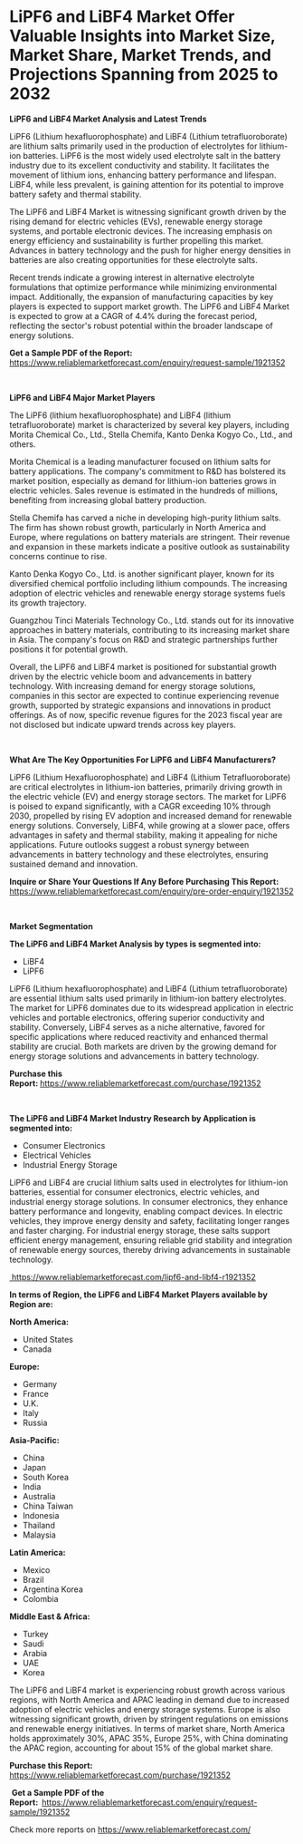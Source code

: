 <p><h1>LiPF6 and LiBF4 Market Offer Valuable Insights into Market Size, Market Share, Market Trends, and Projections Spanning from 2025 to 2032</h1></p><p><strong>LiPF6 and LiBF4 Market Analysis and Latest Trends</strong></p>
<p><p>LiPF6 (Lithium hexafluorophosphate) and LiBF4 (Lithium tetrafluoroborate) are lithium salts primarily used in the production of electrolytes for lithium-ion batteries. LiPF6 is the most widely used electrolyte salt in the battery industry due to its excellent conductivity and stability. It facilitates the movement of lithium ions, enhancing battery performance and lifespan. LiBF4, while less prevalent, is gaining attention for its potential to improve battery safety and thermal stability.</p><p>The LiPF6 and LiBF4 Market is witnessing significant growth driven by the rising demand for electric vehicles (EVs), renewable energy storage systems, and portable electronic devices. The increasing emphasis on energy efficiency and sustainability is further propelling this market. Advances in battery technology and the push for higher energy densities in batteries are also creating opportunities for these electrolyte salts.</p><p>Recent trends indicate a growing interest in alternative electrolyte formulations that optimize performance while minimizing environmental impact. Additionally, the expansion of manufacturing capacities by key players is expected to support market growth. The LiPF6 and LiBF4 Market is expected to grow at a CAGR of 4.4% during the forecast period, reflecting the sector's robust potential within the broader landscape of energy solutions.</p></p>
<p><strong>Get a Sample PDF of the Report:&nbsp;</strong> <a href="https://www.reliablemarketforecast.com/enquiry/request-sample/1921352?utm_campaign=2478&utm_medium=2&utm_source=Github&utm_content=ia&utm_term=03042025&utm_id=lipf6-and-libf4">https://www.reliablemarketforecast.com/enquiry/request-sample/1921352</a></p>
<p>&nbsp;</p>
<p><strong>LiPF6 and LiBF4 Major Market Players</strong></p>
<p><p>The LiPF6 (lithium hexafluorophosphate) and LiBF4 (lithium tetrafluoroborate) market is characterized by several key players, including Morita Chemical Co., Ltd., Stella Chemifa, Kanto Denka Kogyo Co., Ltd., and others. </p><p>Morita Chemical is a leading manufacturer focused on lithium salts for battery applications. The company's commitment to R&D has bolstered its market position, especially as demand for lithium-ion batteries grows in electric vehicles. Sales revenue is estimated in the hundreds of millions, benefiting from increasing global battery production.</p><p>Stella Chemifa has carved a niche in developing high-purity lithium salts. The firm has shown robust growth, particularly in North America and Europe, where regulations on battery materials are stringent. Their revenue and expansion in these markets indicate a positive outlook as sustainability concerns continue to rise.</p><p>Kanto Denka Kogyo Co., Ltd. is another significant player, known for its diversified chemical portfolio including lithium compounds. The increasing adoption of electric vehicles and renewable energy storage systems fuels its growth trajectory.</p><p>Guangzhou Tinci Materials Technology Co., Ltd. stands out for its innovative approaches in battery materials, contributing to its increasing market share in Asia. The company's focus on R&D and strategic partnerships further positions it for potential growth.</p><p>Overall, the LiPF6 and LiBF4 market is positioned for substantial growth driven by the electric vehicle boom and advancements in battery technology. With increasing demand for energy storage solutions, companies in this sector are expected to continue experiencing revenue growth, supported by strategic expansions and innovations in product offerings. As of now, specific revenue figures for the 2023 fiscal year are not disclosed but indicate upward trends across key players.</p></p>
<p>&nbsp;</p>
<p><strong>What Are The Key Opportunities For LiPF6 and LiBF4 Manufacturers?</strong></p>
<p><p>LiPF6 (Lithium Hexafluorophosphate) and LiBF4 (Lithium Tetrafluoroborate) are critical electrolytes in lithium-ion batteries, primarily driving growth in the electric vehicle (EV) and energy storage sectors. The market for LiPF6 is poised to expand significantly, with a CAGR exceeding 10% through 2030, propelled by rising EV adoption and increased demand for renewable energy solutions. Conversely, LiBF4, while growing at a slower pace, offers advantages in safety and thermal stability, making it appealing for niche applications. Future outlooks suggest a robust synergy between advancements in battery technology and these electrolytes, ensuring sustained demand and innovation.</p></p>
<p><strong>Inquire or Share Your Questions If Any Before Purchasing This Report:</strong> <a href="https://www.reliablemarketforecast.com/enquiry/pre-order-enquiry/1921352?utm_campaign=2478&utm_medium=2&utm_source=Github&utm_content=ia&utm_term=03042025&utm_id=lipf6-and-libf4">https://www.reliablemarketforecast.com/enquiry/pre-order-enquiry/1921352</a></p>
<p>&nbsp;</p>
<p><strong>Market Segmentation</strong></p>
<p><strong>The LiPF6 and LiBF4 Market Analysis by types is segmented into:</strong></p>
<p><ul><li>LiBF4</li><li>LiPF6</li></ul></p>
<p><p>LiPF6 (Lithium hexafluorophosphate) and LiBF4 (Lithium tetrafluoroborate) are essential lithium salts used primarily in lithium-ion battery electrolytes. The market for LiPF6 dominates due to its widespread application in electric vehicles and portable electronics, offering superior conductivity and stability. Conversely, LiBF4 serves as a niche alternative, favored for specific applications where reduced reactivity and enhanced thermal stability are crucial. Both markets are driven by the growing demand for energy storage solutions and advancements in battery technology.</p></p>
<p><strong>Purchase this Report:&nbsp;</strong><a href="https://www.reliablemarketforecast.com/purchase/1921352?utm_campaign=2478&utm_medium=2&utm_source=Github&utm_content=ia&utm_term=03042025&utm_id=lipf6-and-libf4">https://www.reliablemarketforecast.com/purchase/1921352</a></p>
<p>&nbsp;</p>
<p><strong>The LiPF6 and LiBF4 Market Industry Research by Application is segmented into:</strong></p>
<p><ul><li>Consumer Electronics</li><li>Electrical Vehicles</li><li>Industrial Energy Storage</li></ul></p>
<p><p>LiPF6 and LiBF4 are crucial lithium salts used in electrolytes for lithium-ion batteries, essential for consumer electronics, electric vehicles, and industrial energy storage solutions. In consumer electronics, they enhance battery performance and longevity, enabling compact devices. In electric vehicles, they improve energy density and safety, facilitating longer ranges and faster charging. For industrial energy storage, these salts support efficient energy management, ensuring reliable grid stability and integration of renewable energy sources, thereby driving advancements in sustainable technology.</p></p>
<p><a href="https://www.reliablemarketforecast.com/lipf6-and-libf4-r1921352?utm_campaign=2478&utm_medium=2&utm_source=Github&utm_content=ia&utm_term=03042025&utm_id=lipf6-and-libf4">&nbsp;https://www.reliablemarketforecast.com/lipf6-and-libf4-r1921352</a></p>
<p><strong>In terms of Region, the LiPF6 and LiBF4 Market Players available by Region are:</strong></p>
<p>
    <p> <strong> North America: </strong>
        <ul>
            <li>United States</li>
            <li>Canada</li>
        </ul>
        </p> 
    <p> <strong> Europe: </strong>
        <ul>
            <li>Germany</li>
            <li>France</li>
            <li>U.K.</li>
            <li>Italy</li>
            <li>Russia</li>
        </ul>
        </p> 
    <p> <strong> Asia-Pacific: </strong>
        <ul>
            <li>China</li>
            <li>Japan</li>
            <li>South Korea</li>
            <li>India</li>
            <li>Australia</li>
            <li>China Taiwan</li>
            <li>Indonesia</li>
            <li>Thailand</li>
            <li>Malaysia</li>
        </ul>
        </p> 
    <p> <strong> Latin America: </strong>
        <ul>
            <li>Mexico</li>
            <li>Brazil</li>
            <li>Argentina Korea</li>
            <li>Colombia</li>
        </ul>
        </p> 
    <p> <strong> Middle East & Africa: </strong>
        <ul>
            <li>Turkey</li>
            <li>Saudi</li>
            <li>Arabia</li>
            <li>UAE</li>
            <li>Korea</li>
        </ul>
    </p>
    </p>
<p><p>The LiPF6 and LiBF4 market is experiencing robust growth across various regions, with North America and APAC leading in demand due to increased adoption of electric vehicles and energy storage systems. Europe is also witnessing significant growth, driven by stringent regulations on emissions and renewable energy initiatives. In terms of market share, North America holds approximately 30%, APAC 35%, Europe 25%, with China dominating the APAC region, accounting for about 15% of the global market share.</p></p>
<p><strong>Purchase this Report: </strong><a href="https://www.reliablemarketforecast.com/purchase/1921352?utm_campaign=2478&utm_medium=2&utm_source=Github&utm_content=ia&utm_term=03042025&utm_id=lipf6-and-libf4">https://www.reliablemarketforecast.com/purchase/1921352</a></p>
<p>&nbsp;<strong>Get a Sample PDF of the Report:&nbsp;&nbsp;</strong><a href="https://www.reliablemarketforecast.com/enquiry/request-sample/1921352?utm_campaign=2478&utm_medium=2&utm_source=Github&utm_content=ia&utm_term=03042025&utm_id=lipf6-and-libf4">https://www.reliablemarketforecast.com/enquiry/request-sample/1921352</a></p>
<p><strong></strong></p>
<p>Check more reports on <a href="https://www.reliablemarketforecast.com/?utm_campaign=2478&utm_medium=2&utm_source=Github&utm_content=ia&utm_term=03042025&utm_id=lipf6-and-libf4">https://www.reliablemarketforecast.com/</a></p>